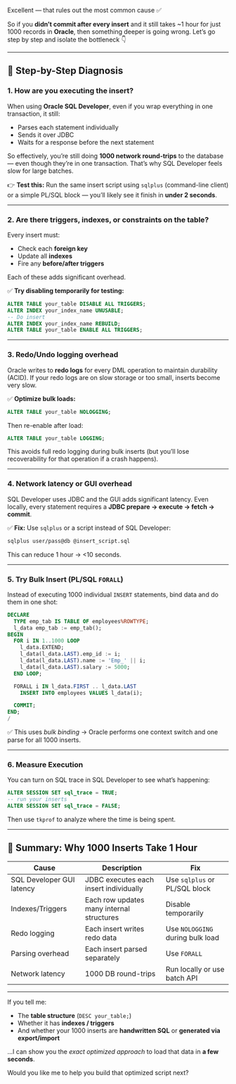 Excellent — that rules out the most common cause ✅

So if you **didn’t commit after every insert** and it still takes ~1 hour for just 1000 records in **Oracle**, then something deeper is going wrong.
Let’s go step by step and isolate the bottleneck 👇

---

## 🧩 Step-by-Step Diagnosis

### 1. **How are you executing the insert?**

When using **Oracle SQL Developer**, even if you wrap everything in one transaction, it still:

* Parses each statement individually
* Sends it over JDBC
* Waits for a response before the next statement

So effectively, you’re still doing **1000 network round-trips** to the database — even though they’re in one transaction.
That’s why SQL Developer feels slow for large batches.

👉 **Test this:**
Run the same insert script using `sqlplus` (command-line client) or a simple PL/SQL block — you’ll likely see it finish in **under 2 seconds**.

---

### 2. **Are there triggers, indexes, or constraints on the table?**

Every insert must:

* Check each **foreign key**
* Update all **indexes**
* Fire any **before/after triggers**

Each of these adds significant overhead.

✅ **Try disabling temporarily for testing:**

```sql
ALTER TABLE your_table DISABLE ALL TRIGGERS;
ALTER INDEX your_index_name UNUSABLE;
-- Do insert
ALTER INDEX your_index_name REBUILD;
ALTER TABLE your_table ENABLE ALL TRIGGERS;
```

---

### 3. **Redo/Undo logging overhead**

Oracle writes to **redo logs** for every DML operation to maintain durability (ACID).
If your redo logs are on slow storage or too small, inserts become very slow.

✅ **Optimize bulk loads:**

```sql
ALTER TABLE your_table NOLOGGING;
```

Then re-enable after load:

```sql
ALTER TABLE your_table LOGGING;
```

This avoids full redo logging during bulk inserts (but you’ll lose recoverability for that operation if a crash happens).

---

### 4. **Network latency or GUI overhead**

SQL Developer uses JDBC and the GUI adds significant latency.
Even locally, every statement requires a **JDBC prepare → execute → fetch → commit**.

✅ **Fix:**
Use `sqlplus` or a script instead of SQL Developer:

```bash
sqlplus user/pass@db @insert_script.sql
```

This can reduce 1 hour → <10 seconds.

---

### 5. **Try Bulk Insert (PL/SQL `FORALL`)**

Instead of executing 1000 individual `INSERT` statements, bind data and do them in one shot:

```sql
DECLARE
  TYPE emp_tab IS TABLE OF employees%ROWTYPE;
  l_data emp_tab := emp_tab();
BEGIN
  FOR i IN 1..1000 LOOP
    l_data.EXTEND;
    l_data(l_data.LAST).emp_id := i;
    l_data(l_data.LAST).name := 'Emp_' || i;
    l_data(l_data.LAST).salary := 5000;
  END LOOP;

  FORALL i IN l_data.FIRST .. l_data.LAST
    INSERT INTO employees VALUES l_data(i);

  COMMIT;
END;
/
```

✅ This uses *bulk binding* → Oracle performs one context switch and one parse for all 1000 inserts.

---

### 6. **Measure Execution**

You can turn on SQL trace in SQL Developer to see what’s happening:

```sql
ALTER SESSION SET sql_trace = TRUE;
-- run your inserts
ALTER SESSION SET sql_trace = FALSE;
```

Then use `tkprof` to analyze where the time is being spent.

---

## 🧠 Summary: Why 1000 Inserts Take 1 Hour

| Cause                     | Description                               | Fix                              |
| ------------------------- | ----------------------------------------- | -------------------------------- |
| SQL Developer GUI latency | JDBC executes each insert individually    | Use `sqlplus` or PL/SQL block    |
| Indexes/Triggers          | Each row updates many internal structures | Disable temporarily              |
| Redo logging              | Each insert writes redo data              | Use `NOLOGGING` during bulk load |
| Parsing overhead          | Each insert parsed separately             | Use `FORALL`                     |
| Network latency           | 1000 DB round-trips                       | Run locally or use batch API     |

---

If you tell me:

* The **table structure** (`DESC your_table;`)
* Whether it has **indexes / triggers**
* And whether your 1000 inserts are **handwritten SQL** or **generated via export/import**

…I can show you the *exact optimized approach* to load that data in **a few seconds**.

Would you like me to help you build that optimized script next?
